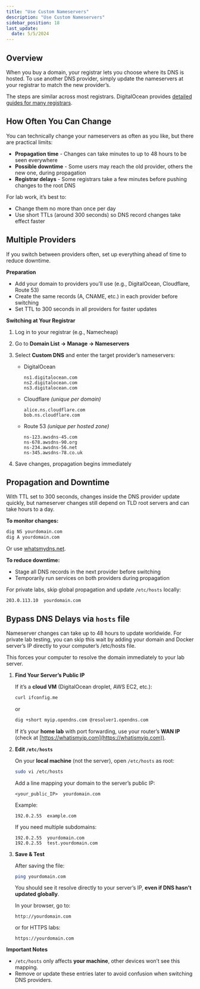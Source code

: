 ```yaml
---
title: "Use Custom Nameservers"
description: "Use Custom Nameservers"
sidebar_position: 18
last_update:
  date: 5/5/2024
---
```



## Overview

When you buy a domain, your registrar lets you choose where its DNS is hosted. To use another DNS provider, simply update the nameservers at your registrar to match the new provider’s.

The steps are similar across most registrars. DigitalOcean provides [detailed guides for many registrars](https://docs.digitalocean.com/products/networking/dns/getting-started/dns-registrars/#update-your-domains-delegation).


## How Often You Can Change 

You can technically change your nameservers as often as you like, but there are practical limits:

- **Propagation time** - Changes can take minutes to up to 48 hours to be seen everywhere
- **Possible downtime** - Some users may reach the old provider, others the new one, during propagation
- **Registrar delays** - Some registrars take a few minutes before pushing changes to the root DNS

For lab work, it’s best to:

- Change them no more than once per day
- Use short TTLs (around 300 seconds) so DNS record changes take effect faster


## Multiple Providers 

If you switch between providers often, set up everything ahead of time to reduce downtime.

**Preparation**

- Add your domain to providers you’ll use (e.g., DigitalOcean, Cloudflare, Route 53)
- Create the same records (A, CNAME, etc.) in each provider before switching
- Set TTL to 300 seconds in all providers for faster updates

**Switching at Your Registrar**

1. Log in to your registrar (e.g., Namecheap)

2. Go to **Domain List → Manage → Nameservers**

3. Select **Custom DNS** and enter the target provider’s nameservers:

    - DigitalOcean

        ```
        ns1.digitalocean.com
        ns2.digitalocean.com
        ns3.digitalocean.com
        ```

    - Cloudflare *(unique per domain)*

        ```
        alice.ns.cloudflare.com
        bob.ns.cloudflare.com
        ```

    - Route 53 *(unique per hosted zone)*

        ```
        ns-123.awsdns-45.com
        ns-678.awsdns-90.org
        ns-234.awsdns-56.net
        ns-345.awsdns-78.co.uk
        ```

4. Save changes, propagation begins immediately


## Propagation and Downtime

With TTL set to 300 seconds, changes inside the DNS provider update quickly, but nameserver changes still depend on TLD root servers and can take hours to a day.

**To monitor changes:**

```bash
dig NS yourdomain.com
dig A yourdomain.com
```

Or use [whatsmydns.net](https://www.whatsmydns.net).

**To reduce downtime:**

- Stage all DNS records in the next provider before switching
- Temporarily run services on both providers during propagation

For private labs, skip global propagation and update `/etc/hosts` locally:

```
203.0.113.10  yourdomain.com
```

## Bypass DNS Delays via `hosts` file 

Nameserver changes can take up to 48 hours to update worldwide. For private lab testing, you can skip this wait by adding your domain and Docker server’s IP directly to your computer’s /etc/hosts file.

This forces your computer to resolve the domain immediately to your lab server.

1. **Find Your Server’s Public IP**

    If it’s a **cloud VM** (DigitalOcean droplet, AWS EC2, etc.):

    ```bash
    curl ifconfig.me
    ```

    or

    ```bash
    dig +short myip.opendns.com @resolver1.opendns.com
    ```

    If it’s your **home lab** with port forwarding, use your router’s **WAN IP** (check at [https://whatismyip.com](https://whatismyip.com)).


2. **Edit `/etc/hosts`**

    On your **local machine** (not the server), open `/etc/hosts` as root:

    ```bash
    sudo vi /etc/hosts
    ```

    Add a line mapping your domain to the server’s public IP:

    ```
    <your_public_IP>  yourdomain.com
    ```

    Example:

    ```
    192.0.2.55  example.com
    ```

    <!-- If your Traefik lab uses multiple domains/subdomains, add them too: -->

    If you need multiple subdomains:
    
    ```
    192.0.2.55  yourdomain.com
    192.0.2.55  test.yourdomain.com
    ```


3. **Save & Test**

    After saving the file:

    ```bash
    ping yourdomain.com
    ```

    You should see it resolve directly to your server’s IP, **even if DNS hasn’t updated globally**.

    In your browser, go to:

    ```
    http://yourdomain.com
    ```

    or for HTTPS labs:

    ```
    https://yourdomain.com
    ```


**Important Notes**

- `/etc/hosts` only affects **your machine**, other devices won’t see this mapping.
- Remove or update these entries later to avoid confusion when switching DNS providers.
